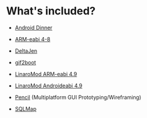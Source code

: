 What's included?
================

- [Android Dinner](https://github.com/NemesisRE/dinner)

- [ARM-eabi 4-8](https://android.googlesource.com/platform/prebuilts/gcc/linux-x86/arm/arm-eabi-4.8)

- [DeltaJen](https://github.com/CyboLabs/DeltaJen)

- [gif2boot](https://github.com/abielzuliom/gif2boot)

- [LinaroMod ARM-eabi 4.9](https://github.com/hyper-toolchains/LinaroMod-arm-eabi-4.9)

- [LinaroMod Androideabi 4.9](https://github.com/hyper-toolchains/LinaroMod-androideabi-4.9)

- [Pencil](https://github.com/prikhi/pencil) (Multiplatform GUI Prototyping/Wireframing)

- [SQLMap](https://github.com/sqlmapproject/sqlmap)
